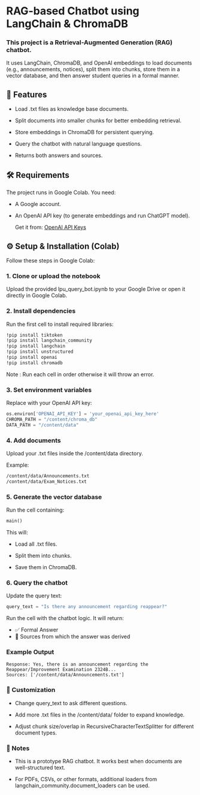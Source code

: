 # RAG-based Chatbot using LangChain & ChromaDB

### This project is a Retrieval-Augmented Generation (RAG) chatbot.
It uses LangChain, ChromaDB, and OpenAI embeddings to load documents (e.g., announcements, notices), split them into chunks, store them in a vector database, and then answer student queries in a formal manner.

## 🚀 Features

- Load .txt files as knowledge base documents.

- Split documents into smaller chunks for better embedding retrieval.

- Store embeddings in ChromaDB for persistent querying.

- Query the chatbot with natural language questions.

- Returns both answers and sources.

## 🛠️ Requirements

The project runs in Google Colab. You need:

- A Google account.

- An OpenAI API key (to generate embeddings and run ChatGPT model).

    Get it from: [OpenAI API Keys](https://platform.openai.com/account/api-keys)

## ⚙️ Setup & Installation (Colab)

Follow these steps in Google Colab:

### 1. Clone or upload the notebook

Upload the provided lpu_query_bot.ipynb to your Google Drive or open it directly in Google Colab.

### 2. Install dependencies

Run the first cell to install required libraries:
```bash
!pip install tiktoken
!pip install langchain_community
!pip install langchain
!pip install unstructured
!pip install openai
!pip install chromadb
```
Note : Run each cell in order otherwise it will throw an error.

### 3. Set environment variables

Replace with your OpenAI API key:
```python
os.environ['OPENAI_API_KEY'] = 'your_openai_api_key_here'
CHROMA_PATH = "/content/chroma_db"
DATA_PATH = "/content/data"
```

### 4. Add documents

Upload your .txt files inside the /content/data directory.

Example:
```bash
/content/data/Announcements.txt
/content/data/Exam_Notices.txt
```

### 5. Generate the vector database

Run the cell containing:
```python
main()
```
This will:

- Load all .txt files.

- Split them into chunks.

- Save them in ChromaDB.


### 6. Query the chatbot

Update the query text:
```python
query_text = "Is there any announcement regarding reappear?"
```
Run the cell with the chatbot logic. It will return:
- ✅ Formal Answer
- 📌 Sources from which the answer was derived


### Example Output
```vbnet
Response: Yes, there is an announcement regarding the Reappear/Improvement Examination 2324B...
Sources: ['/content/data/Announcements.txt']
```

### 🧩 Customization

- Change query_text to ask different questions.

- Add more .txt files in the /content/data/ folder to expand knowledge.

- Adjust chunk size/overlap in RecursiveCharacterTextSplitter for different document types.

### 📝 Notes

- This is a prototype RAG chatbot. It works best when documents are well-structured text.

- For PDFs, CSVs, or other formats, additional loaders from langchain_community.document_loaders can be used.